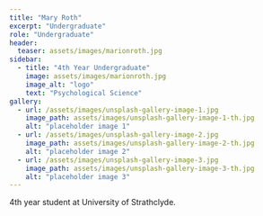 ```yaml
---
title: "Mary Roth"
excerpt: "Undergraduate"
role: "Undergraduate"
header:
  teaser: assets/images/marionroth.jpg
sidebar:
  - title: "4th Year Undergraduate"
    image: assets/images/marionroth.jpg
    image_alt: "logo"
    text: "Psychological Science"
gallery:
  - url: /assets/images/unsplash-gallery-image-1.jpg
    image_path: assets/images/unsplash-gallery-image-1-th.jpg
    alt: "placeholder image 1"
  - url: /assets/images/unsplash-gallery-image-2.jpg
    image_path: assets/images/unsplash-gallery-image-2-th.jpg
    alt: "placeholder image 2"
  - url: /assets/images/unsplash-gallery-image-3.jpg
    image_path: assets/images/unsplash-gallery-image-3-th.jpg
    alt: "placeholder image 3"
---
```


4th year student at University of Strathclyde.
